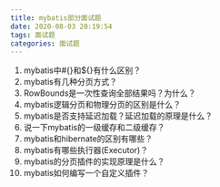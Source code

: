 ```yaml
---
title: mybatis部分面试题
date: 2020-08-03 20:19:54
tags: 面试题
categories: 面试题
---
```


1. mybatis中#{}和${}有什么区别？
2. mybatis有几种分页方式？
3. RowBounds是一次性查询全部结果吗？为什么？
4. mybatis逻辑分页和物理分页的区别是什么？
5. mybatis是否支持延迟加载？延迟加载的原理是什么？
6. 说一下mybatis的一级缓存和二级缓存？
7. mybatis和hibernate的区别有哪些？
8. mybatis有哪些执行器(Executor)？
9. mybatis的分页插件的实现原理是什么？
10. mybatis如何编写一个自定义插件？



